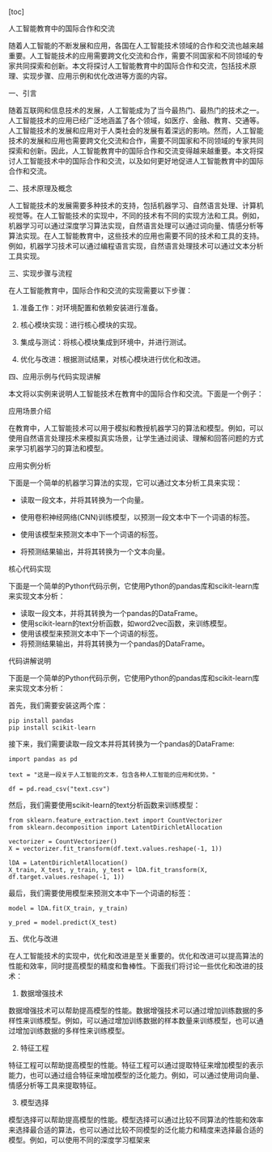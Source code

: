 
[toc]                    
                
                
人工智能教育中的国际合作和交流

随着人工智能的不断发展和应用，各国在人工智能技术领域的合作和交流也越来越重要。人工智能技术的应用需要跨文化交流和合作，需要不同国家和不同领域的专家共同探索和创新。本文将探讨人工智能教育中的国际合作和交流，包括技术原理、实现步骤、应用示例和优化改进等方面的内容。

一、引言

随着互联网和信息技术的发展，人工智能成为了当今最热门、最热门的技术之一。人工智能技术的应用已经广泛地涵盖了各个领域，如医疗、金融、教育、交通等。人工智能技术的发展和应用对于人类社会的发展有着深远的影响。然而，人工智能技术的发展和应用也需要跨文化交流和合作，需要不同国家和不同领域的专家共同探索和创新。因此，人工智能教育中的国际合作和交流变得越来越重要。本文将探讨人工智能技术中的国际合作和交流，以及如何更好地促进人工智能教育中的国际合作和交流。

二、技术原理及概念

人工智能技术的发展需要多种技术的支持，包括机器学习、自然语言处理、计算机视觉等。在人工智能技术的实现中，不同的技术有不同的实现方法和工具。例如，机器学习可以通过深度学习算法实现，自然语言处理可以通过词向量、情感分析等算法实现。在人工智能教育中，这些技术的应用也需要不同的技术和工具的支持。例如，机器学习技术可以通过编程语言实现，自然语言处理技术可以通过文本分析工具实现。

三、实现步骤与流程

在人工智能教育中，国际合作和交流的实现需要以下步骤：

1. 准备工作：对环境配置和依赖安装进行准备。

2. 核心模块实现：进行核心模块的实现。

3. 集成与测试：将核心模块集成到环境中，并进行测试。

4. 优化与改进：根据测试结果，对核心模块进行优化和改进。

四、应用示例与代码实现讲解

本文将以实例来说明人工智能技术在教育中的国际合作和交流。下面是一个例子：

应用场景介绍

在教育中，人工智能技术可以用于模拟和教授机器学习的算法和模型。例如，可以使用自然语言处理技术来模拟真实场景，让学生通过阅读、理解和回答问题的方式来学习机器学习的算法和模型。

应用实例分析

下面是一个简单的机器学习算法的实现，它可以通过文本分析工具来实现：

- 读取一段文本，并将其转换为一个向量。
- 使用卷积神经网络(CNN)训练模型，以预测一段文本中下一个词语的标签。
- 使用该模型来预测文本中下一个词语的标签。

- 将预测结果输出，并将其转换为一个文本向量。

核心代码实现

下面是一个简单的Python代码示例，它使用Python的pandas库和scikit-learn库来实现文本分析：

- 读取一段文本，并将其转换为一个pandas的DataFrame。
- 使用scikit-learn的text分析函数，如word2vec函数，来训练模型。
- 使用该模型来预测文本中下一个词语的标签。
- 将预测结果输出，并将其转换为一个pandas的DataFrame。

代码讲解说明

下面是一个简单的Python代码示例，它使用Python的pandas库和scikit-learn库来实现文本分析：

首先，我们需要安装这两个库：

```
pip install pandas
pip install scikit-learn
```

接下来，我们需要读取一段文本并将其转换为一个pandas的DataFrame:

```
import pandas as pd

text = "这是一段关于人工智能的文本，包含各种人工智能的应用和优势。"

df = pd.read_csv("text.csv")
```

然后，我们需要使用scikit-learn的text分析函数来训练模型：

```
from sklearn.feature_extraction.text import CountVectorizer
from sklearn.decomposition import LatentDirichletAllocation

vectorizer = CountVectorizer()
X = vectorizer.fit_transform(df.text.values.reshape(-1, 1))

lDA = LatentDirichletAllocation()
X_train, X_test, y_train, y_test = lDA.fit_transform(X, df.target.values.reshape(-1, 1))
```

最后，我们需要使用模型来预测文本中下一个词语的标签：

```
model = lDA.fit(X_train, y_train)

y_pred = model.predict(X_test)
```

五、优化与改进

在人工智能技术的实现中，优化和改进是至关重要的。优化和改进可以提高算法的性能和效率，同时提高模型的精度和鲁棒性。下面我们将讨论一些优化和改进的技术：

1. 数据增强技术

数据增强技术可以帮助提高模型的性能。数据增强技术可以通过增加训练数据的多样性来训练模型。例如，可以通过增加训练数据的样本数量来训练模型，也可以通过增加训练数据的多样性来训练模型。

2. 特征工程

特征工程可以帮助提高模型的性能。特征工程可以通过提取特征来增加模型的表示能力，也可以通过组合特征来增加模型的泛化能力。例如，可以通过使用词向量、情感分析等工具来提取特征。

3. 模型选择

模型选择可以帮助提高模型的性能。模型选择可以通过比较不同算法的性能和效率来选择最合适的算法，也可以通过比较不同模型的泛化能力和精度来选择最合适的模型。例如，可以使用不同的深度学习框架来

